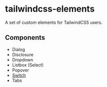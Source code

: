 # tailwindcss-elements

A set of custom elements for TailwindCSS users.

## Components

- Dialog
- Disclosure
- Dropdown
- Listbox (Select)
- Popover
- [Switch](./packages/core/src/elements/switch/README.md)
- Tabs
